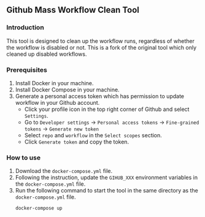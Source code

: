 ## Github Mass Workflow Clean Tool

### Introduction  
This tool is designed to clean up the workflow runs, regardless of whether the workflow is disabled or not. This is a fork of the original tool which only cleaned up disabled workflows.

### Prerequisites
1.  Install Docker in your machine.  
2.  Install Docker Compose in your machine.  
3.  Generate a personal access token which has permission to update workflow in your Github account.
    -   Click your profile icon in the top right corner of Github and select `Settings`.
    -   Go to `Developer settings` -> `Personal access tokens` ->  `Fine-grained tokens` -> `Generate new token`  
    -   Select `repo` and `workflow` in the `Select scopes` section.  
    -   Click `Generate token` and copy the token.

### How to use
1. Download the `docker-compose.yml` file.
2. Following the instruction, update the `GIHUB_XXX` environment variables in the `docker-compose.yml` file.
3. Run the following command to start the tool in the same directory as the `docker-compose.yml` file.
    ```shell
    docker-compose up
    ```

